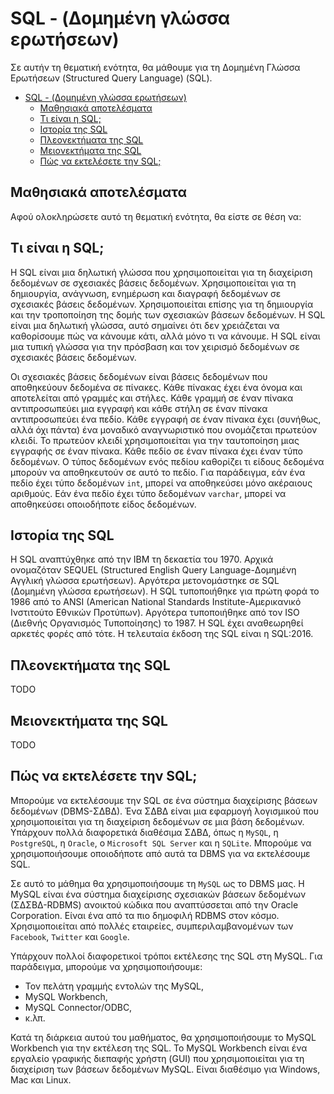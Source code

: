 # SQL - (Δομημένη γλώσσα ερωτήσεων)

Σε αυτήν τη θεματική ενότητα, θα μάθουμε για τη Δομημένη Γλώσσα Ερωτήσεων (Structured Query Language) (SQL).

- [SQL - (Δομημένη γλώσσα ερωτήσεων)](#sql---structured-query-language)
  - [Μαθησιακά αποτελέσματα](#Μαθησιακά-αποτελέσματα)
  - [Τι είναι η SQL;](#Τι-είναι-η-SQL)
  - [Ιστορία της SQL](#Ιστορία-της-SQL)
  - [Πλεονεκτήματα της SQL](#Πλεονεκτήματα-της-SQL)
  - [Μειονεκτήματα της SQL](#Μειονεκτήματα-τη-SQL)
  - [Πώς να εκτελέσετε την SQL;](#Πώς-να-εκτελέσετε-την-SQL;)


## Μαθησιακά αποτελέσματα

Αφού ολοκληρώσετε αυτό τη θεματική ενότητα, θα είστε σε θέση να:


## Τι είναι η SQL;

Η SQL είναι μια δηλωτική γλώσσα που χρησιμοποιείται για τη διαχείριση δεδομένων σε σχεσιακές βάσεις δεδομένων. Χρησιμοποιείται για τη δημιουργία, ανάγνωση, ενημέρωση και διαγραφή δεδομένων σε σχεσιακές βάσεις δεδομένων. Χρησιμοποιείται επίσης για τη δημιουργία και την τροποποίηση της δομής των σχεσιακών βάσεων δεδομένων. Η SQL είναι μια δηλωτική γλώσσα, αυτό σημαίνει ότι δεν χρειάζεται να καθορίσουμε πώς να κάνουμε κάτι, αλλά μόνο τι να κάνουμε. Η SQL είναι μια τυπική γλώσσα για την πρόσβαση και τον χειρισμό δεδομένων σε σχεσιακές βάσεις δεδομένων.

Οι σχεσιακές βάσεις δεδομένων είναι βάσεις δεδομένων που αποθηκεύουν δεδομένα σε πίνακες. Κάθε πίνακας έχει ένα όνομα και αποτελείται από γραμμές και στήλες. Κάθε γραμμή σε έναν πίνακα αντιπροσωπεύει μια εγγραφή και κάθε στήλη σε έναν πίνακα αντιπροσωπεύει ένα πεδίο. Κάθε εγγραφή σε έναν πίνακα έχει (συνήθως, αλλά όχι πάντα) ένα μοναδικό αναγνωριστικό που ονομάζεται πρωτεύον κλειδί. Το πρωτεύον κλειδί χρησιμοποιείται για την ταυτοποίηση μιας εγγραφής σε έναν πίνακα. Κάθε πεδίο σε έναν πίνακα έχει έναν τύπο δεδομένων. Ο τύπος δεδομένων ενός πεδίου καθορίζει τι είδους δεδομένα μπορούν να αποθηκευτούν σε αυτό το πεδίο. Για παράδειγμα, εάν ένα πεδίο έχει τύπο δεδομένων `int`, μπορεί να αποθηκεύσει μόνο ακέραιους αριθμούς. Εάν ένα πεδίο έχει τύπο δεδομένων `varchar`, μπορεί να αποθηκεύσει οποιοδήποτε είδος δεδομένων.

## Ιστορία της SQL

Η SQL αναπτύχθηκε από την IBM τη δεκαετία του 1970. Αρχικά ονομαζόταν SEQUEL (Structured English Query Language-Δομημένη Αγγλική γλώσσα ερωτήσεων). Αργότερα μετονομάστηκε σε SQL (Δομημένη γλώσσα ερωτήσεων). Η SQL τυποποιήθηκε για πρώτη φορά το 1986 από το ANSI (American National Standards Institute-Αμερικανικό Ινστιτούτο Εθνικών Προτύπων). Αργότερα τυποποιήθηκε από τον ISO (Διεθνής Οργανισμός Τυποποίησης) το 1987. Η SQL έχει αναθεωρηθεί αρκετές φορές από τότε. Η τελευταία έκδοση της SQL είναι η SQL:2016.

## Πλεονεκτήματα της SQL

TODO

## Μειονεκτήματα της SQL

TODO

## Πώς να εκτελέσετε την SQL;

Μπορούμε να εκτελέσουμε την SQL σε ένα σύστημα διαχείρισης βάσεων δεδομένων (DBMS-ΣΔΒΔ). Ένα ΣΔΒΔ είναι μια εφαρμογή λογισμικού που χρησιμοποιείται για τη διαχείριση δεδομένων σε μια βάση δεδομένων. Υπάρχουν πολλά διαφορετικά διαθέσιμα ΣΔΒΔ, όπως η `MySQL`, η `PostgreSQL`, η `Oracle`, ο `Microsoft SQL Server` και η `SQLite`. Μπορούμε να χρησιμοποιήσουμε οποιοδήποτε από αυτά τα DBMS για να εκτελέσουμε SQL.

Σε αυτό το μάθημα θα χρησιμοποιήσουμε τη `MySQL` ως το DBMS μας. Η MySQL είναι ένα σύστημα διαχείρισης σχεσιακών βάσεων δεδομένων (ΣΔΣΒΔ-RDBMS) ανοικτού κώδικα που αναπτύσσεται από την Oracle Corporation. Είναι ένα από τα πιο δημοφιλή RDBMS στον κόσμο. Χρησιμοποιείται από πολλές εταιρείες, συμπεριλαμβανομένων των `Facebook`, `Twitter` και `Google`.

Υπάρχουν πολλοί διαφορετικοί τρόποι εκτέλεσης της SQL στη MySQL. Για παράδειγμα, μπορούμε να χρησιμοποιήσουμε:
- Τον πελάτη γραμμής εντολών της MySQL,
- MySQL Workbench,
- MySQL Connector/ODBC,
- κ.λπ.

Κατά τη διάρκεια αυτού του μαθήματος, θα χρησιμοποιήσουμε το MySQL Workbench για την εκτέλεση της SQL. Το MySQL Workbench είναι ένα εργαλείο γραφικής διεπαφής χρήστη (GUI) που χρησιμοποιείται για τη διαχείριση των βάσεων δεδομένων MySQL. Είναι διαθέσιμο για Windows, Mac και Linux.
